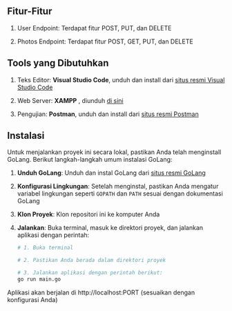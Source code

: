## Fitur-Fitur

1. User Endpoint: Terdapat fitur POST, PUT, dan DELETE

2. Photos Endpoint: Terdapat fitur POST, GET, PUT, dan DELETE

## Tools yang Dibutuhkan

1. Teks Editor: **Visual Studio Code**, unduh dan install dari [situs resmi Visual Studio Code](https://code.visualstudio.com/)

2. Web Server: **XAMPP** , diunduh [di sini](https://www.apachefriends.org/download.html)

3. Pengujian: **Postman**, unduh dan install dari [situs resmi Postman](https://www.postman.com/downloads/)

## Instalasi

Untuk menjalankan proyek ini secara lokal, pastikan Anda telah menginstall GoLang. Berikut langkah-langkah umum instalasi GoLang:

1. **Unduh GoLang**: Unduh dan instal GoLang dari [situs resmi GoLang](https://golang.org/dl/)

2. **Konfigurasi Lingkungan**: Setelah menginstal, pastikan Anda mengatur variabel lingkungan seperti `GOPATH` dan `PATH` sesuai dengan dokumentasi GoLang

3. **Klon Proyek**: Klon repositori ini ke komputer Anda

4. **Jalankan**: Buka terminal, masuk ke direktori proyek, dan jalankan aplikasi dengan perintah:

   ```bash
   # 1. Buka terminal

   # 2. Pastikan Anda berada dalam direktori proyek

   # 3. Jalankan aplikasi dengan perintah berikut:
   go run main.go
   ```

Aplikasi akan berjalan di http://localhost:PORT (sesuaikan dengan konfigurasi Anda)

